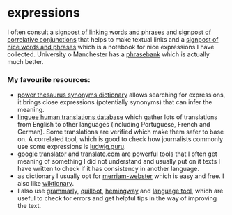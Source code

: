 # expressions

I often consult a [signpost of linking words and phrases](linking-expressions.md) and [signpost of correlative conjunctions](https://gist.github.com/cleberjamaral/cac090a3c28b7844a75768d1ea8926bf) that helps to make textual links and a [signpost of nice words and phrases](nice-signposts.md) which is a notebook for nice expressions I have collected. University o Manchester has a [phrasebank](http://www.phrasebank.manchester.ac.uk/) which is actually much better.

### My favourite resources:

* [power thesaurus synonyms dictionary](https://www.powerthesaurus.org/) allows searching for expressions, it brings close expressions (potentially synonyms) that can infer the meaning.
* [linguee human translations database](https://www.linguee.com/) which gather lots of translations from English to other languages (including Portuguese, French and German). Some translations are verified which make them safer to base on. A correlated tool, which is good to check how journalists commonly use some expressions is [ludwig.guru](https://ludwig.guru/).
* [google translator](https://translate.google.com.br/) and [translate.com](https://www.translate.com/english-portuguese) are powerful tools that I often get meaning of something I did not understand and usually put on it texts I have written to check if it has consistency in another language.
* as dictionary I usually opt for [merriam-webster](https://www.merriam-webster.com/) which is easy and free. I also like [wiktionary](https://www.wiktionary.org/).
* I also use [grammarly](https://app.grammarly.com/), [quillbot](https://quillbot.com/), [hemingway](https://hemingwayapp.com/) and [language tool](https://www.languagetool.org/), which are useful to check for errors and get helpful tips in the way of improving the text.

